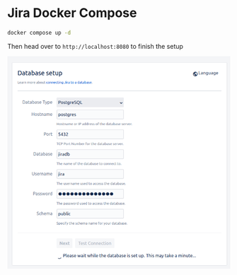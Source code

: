# Jira Docker Compose

```sh
docker compose up -d
```

Then head over to `http://localhost:8080` to finish the setup

![](./setup-jira.png)
